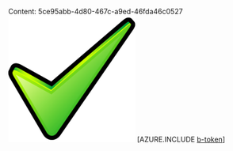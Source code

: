Content: 5ce95abb-4d80-467c-a9ed-46fda46c0527![image](d2bf4e57-a159-4777-9276-cb926e4faf1a.png)
[AZURE.INCLUDE [b-token](c47721e8-62a9-4865-b2e9-87e68ea6c26a.md)]
